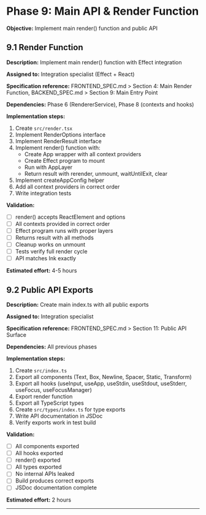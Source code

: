 # Phase 9: Main API & Render Function

**Objective:** Implement main render() function and public API

## 9.1 Render Function

**Description:** Implement main render() function with Effect integration

**Assigned to:** Integration specialist (Effect + React)

**Specification reference:** FRONTEND_SPEC.md > Section 4: Main Render Function, BACKEND_SPEC.md > Section 9: Main Entry Point

**Dependencies:** Phase 6 (RendererService), Phase 8 (contexts and hooks)

**Implementation steps:**
1. Create `src/render.tsx`
2. Implement RenderOptions interface
3. Implement RenderResult interface
4. Implement render() function with:
   - Create App wrapper with all context providers
   - Create Effect program to mount
   - Run with AppLayer
   - Return result with rerender, unmount, waitUntilExit, clear
5. Implement createAppConfig helper
6. Add all context providers in correct order
7. Write integration tests

**Validation:**
- [ ] render() accepts ReactElement and options
- [ ] All contexts provided in correct order
- [ ] Effect program runs with proper layers
- [ ] Returns result with all methods
- [ ] Cleanup works on unmount
- [ ] Tests verify full render cycle
- [ ] API matches Ink exactly

**Estimated effort:** 4-5 hours

## 9.2 Public API Exports

**Description:** Create main index.ts with all public exports

**Assigned to:** Integration specialist

**Specification reference:** FRONTEND_SPEC.md > Section 11: Public API Surface

**Dependencies:** All previous phases

**Implementation steps:**
1. Create `src/index.ts`
2. Export all components (Text, Box, Newline, Spacer, Static, Transform)
3. Export all hooks (useInput, useApp, useStdin, useStdout, useStderr, useFocus, useFocusManager)
4. Export render function
5. Export all TypeScript types
6. Create `src/types/index.ts` for type exports
7. Write API documentation in JSDoc
8. Verify exports work in test build

**Validation:**
- [ ] All components exported
- [ ] All hooks exported
- [ ] render() exported
- [ ] All types exported
- [ ] No internal APIs leaked
- [ ] Build produces correct exports
- [ ] JSDoc documentation complete

**Estimated effort:** 2 hours

---
